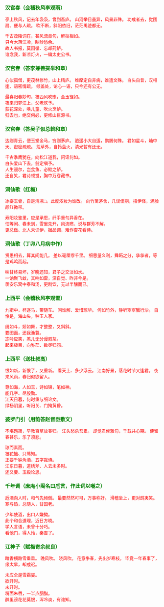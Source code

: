 <style type="text/css">
    .markdown-body{text-align: left;}
    h3{color:green}
    article{font-family:"楷体";color:red}
</style>

### 汉宫春（会稽秋风亭观雨）
<article>
亭上秋风，记去年袅袅，曾到吾庐。  
山河举目虽异，风景非殊。  
功成者去，觉团扇、便与人疏。  
吹不断，斜阳依旧，茫茫禹迹都无。  

千古茂陵词在，甚风流章句，解拟相如。  
只今木落江冷，眇眇愁余。  
故人书报，莫因循、忘却莼鲈。  
谁念我，新凉灯火，一编太史公书。  
</article>

### 汉宫春（答李兼善提举和章）
<article>
心似孤僧，更茂林修竹，山上精庐。  
维摩定自非病，谁遣文殊。  
白头自昔，叹相逢、语密情疏。  
倾盖处，论心一语，只今还有公无。  

最喜阳春妙句，被西风吹堕，金玉铿如。  
夜来归梦江上，父老欢予。  
荻花深处，唤儿童、吹火烹鲈。  
归去也，绝交何必，更修山巨源书。  
</article>

### 汉宫春（答吴子似总斡和章）
<article>
达则青云，便玉堂金马，穷则茅庐。  
逍遥小大自适，鹏鷃何殊。  
君如星斗，灿中天、密密疏疏。  
荒草外，自怜萤火，清光暂有还无。  

千古季鹰犹在，向松江道我，问讯何如。  
白头爱山下去，翁定嗔予。  
人生谩尔，岂食鱼、必鲙之鲈。  
还自笑，君诗顿觉，胸中万卷藏书。  
</article>

### 洞仙歌（红梅）
<article>
冰姿玉骨，自是清凉□。此度浓妆为谁改。  
向竹篱茅舍，几误佳期，招伊怪，满脸颜红微带。  

寿阳妆鉴里，应是承恩，纤手重匀异香在。  
怕等闲、春未到，雪里先开，风流㬠、说与群芳不解。  
更总做、北人未识伊，据品调，难作杏花看待。  
</article>

### 洞仙歌（丁卯八月病中作）
<article>
贤愚相去，算其间能几。  
差以毫厘缪千里。  
细思量义利，舜跖之分，孳孳者，等是鸡鸣而起。  

味甘终易坏，岁晚还知，君子之交淡如水。  
一饷聚飞蚊，其响如雷，深自觉、昨非今是。  
羡安乐窝中泰和汤，更剧饮，无过半醺而已。  
</article>

### 上西平（会稽秋风亭观雪）
<article>
九衢中，杯逐马，带随车。  
问谁解、爱惜琼华。  
何如竹外，静听窣窣蟹行沙。  
自怜是，海山头，种玉人家。  

纷如斗，娇如舞，才整整，又斜斜。  
要图画，还我渔蓑。  
冻吟应笑，羔儿无分谩煎茶。  
起来极目，向弥茫、数尽归鸦。  
</article>

### 上西平（送杜叔高）
<article>
恨如新，新恨了，又重新。  
看天上、多少浮云。  
江南好景，落花时节又逢君。  
夜来风雨，春归似欲留人。  

尊如海，人如玉，诗如锦，笔如神。  
能几字、尽殷勤。  
江天日暮，何时重与细论文。  
绿杨阴里，听阳关、门掩黄昏。  
</article>

### 婆罗门引（用韵答赵晋臣敷文）
<article>
不堪鶗鴂，早教百草放春归。  
江头愁杀吾累。  
却觉君侯雅句，千载共心期。  
便留春甚乐，乐了须悲。  

琼而素而。  
被花恼、只莺知。  
正要千钟角酒，五字裁诗。  
江东日暮，道绣斧、人去未多时。  
还又要、玉殿论思。  
</article>

### 千年调（庶庵小阁名曰卮言，作此词以嘲之）
<article>
卮酒向人时，和气先倾倒。  
最要然然可可，万事称好。  
滑稽坐上，更对鸱夷笑。  
寒与热，总随人，甘国老。  

少年使酒，出口人嫌拗。  
此个和合道理，近日方晓。  
学人言语，未曾十分巧。  
看他门，得人怜，秦吉了。  
</article>

### 江神子（赋梅寄余叔良）
<article>
暗香横路雪垂垂。  
晚风吹。  
晓风吹。  
花意争春，先出岁寒枝。  
毕竟一年春事了，缘太早，却成迟。  

未应全是雪霜姿。  
欲开时。  
未开时。  
粉面朱唇，一半点胭脂。  
醉里谤花花莫恨，浑冷淡，有谁知。  
</article>

